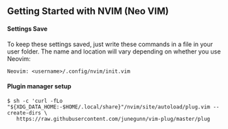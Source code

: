 ## Getting Started with NVIM (Neo VIM)

#### Settings Save

To keep these settings saved, just write these commands in a file in your user folder. The name and location will vary depending on whether you use Neovim:

    Neovim: <username>/.config/nvim/init.vim  
    
#### Plugin manager setup 

    $ sh -c 'curl -fLo "${XDG_DATA_HOME:-$HOME/.local/share}"/nvim/site/autoload/plug.vim --create-dirs \
       https://raw.githubusercontent.com/junegunn/vim-plug/master/plug

